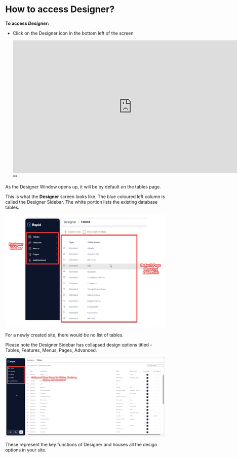 # How to access Designer?

**To access *Designer*:**

- Click on the Designer icon in the bottom left of the screen
      
    <iframe allowfullscreen="allowfullscreen" frameborder="0" height="420" src="https://www.youtube.com/embed/Poycv1xhmIk?si=71gpRmg2XrnuycxA" title="YouTube video player" width="750"></iframe>**

As the Designer Window opens up, it will be by default on the tables page.

This is what the **Designer** screen looks like. The blue coloured left column is called the Designer Sidebar. The white portion lists the existing database tables.

![Image showing Designer Sidebar](<Designer Sidebar.png>)

For a newly created site, there would be no list of tables.

Please note the Designer Sidebar has collapsed design options titled - Tables, Features, Menus, Pages, Advanced.

![Image showing design options in Designer Sidebar](<Designer Sidebar2.png>)

These represent the key functions of Designer and houses all the design options in your site.
